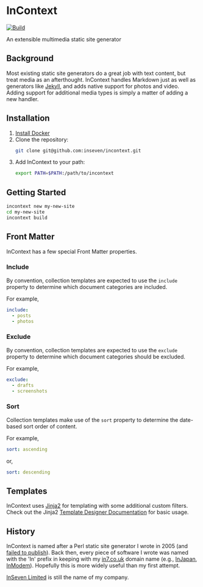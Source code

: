 # InContext

[![Build](https://github.com/inseven/incontext/actions/workflows/build.yml/badge.svg)](https://github.com/inseven/incontext/actions/workflows/build.yml)

An extensible multimedia static site generator

## Background

Most existing static site generators do a great job with text content, but treat media as an afterthought. InContext handles Markdown just as well as generators like [Jekyll](https://jekyll.rb), and adds native support for photos and video. Adding support for additional media types is simply a matter of adding a new handler.

## Installation

1. [Install Docker](https://docs.docker.com/engine/install/)
2. Clone the repository:
   ```bash
   git clone git@github.com:inseven/incontext.git
   ```
3. Add InContext to your path:
   ```bash
   export PATH=$PATH:/path/to/incontext
   ```

## Getting Started

```bash
incontext new my-new-site
cd my-new-site
incontext build
```

## Front Matter

InContext has a few special Front Matter properties.

### Include

By convention, collection templates are expected to use the `include` property to determine which document categories are included.

For example,

```yaml
include:
  - posts
  - photos
```

### Exclude

By convention, collection templates are expected to use the `exclude` property to determine which document categories should be excluded.

For example,

```yaml
exclude:
  - drafts
  - screenshots
```

### Sort

Collection templates make use of the `sort` property to determine the date-based sort order of content.

For example,

```yaml
sort: ascending
```

or,

```yaml
sort: descending
```

## Templates

InContext uses [Jinja2](https://jinja.palletsprojects.com/en/2.11.x/) for templating with some additional custom filters. Check out the Jinja2 [Template Designer Documentation](https://jinja.palletsprojects.com/en/2.11.x/templates/) for basic usage.

## History

InContext is named after a Perl static site generator I wrote in 2005 (and [failed to publish](https://jbmorley.co.uk/posts/2005-06-24-incontext/)). Back then, every piece of software I wrote was named with the 'In' prefix in keeping with my [in7.co.uk](https://in7.co.uk) domain name (e.g., [InJapan](https://github.com/jbmorley/injapan), [InModem](https://github.com/jbmorley/InModem)). Hopefully this is more widely useful than my first attempt.

[InSeven Limited](https://inseven.co.uk) is still the name of my company.
